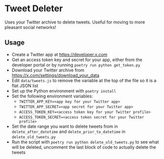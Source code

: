 # Tweet Deleter

Uses your Twitter archive to delete tweets. Useful for moving to more pleasant social networks!

## Usage

- Create a Twitter app at https://developer.x.com
- Get an access token key and secret for your app, either from the developer portal or by running `poetry run python get_token.py`
- Download your Twitter archive from https://x.com/settings/download_your_data
- Edit `data/tweets.js` to remove the variable at the top of the file so it is a flat JSON list
- Set up the Python environment with `poetry install`
- Set the following environment variables:
  - `TWITTER_APP_KEY=<app key for your Twitter app>`
  - `TWITTER_APP_SECRET=<app secret for your Twitter app>`
  - `ACCESS_TOKEN_KEY=<access token key for your Twitter profile>`
  - `ACCESS_TOKEN_SECRET=<access token secret for your Twitter profile>`
- Set the date range you want to delete tweets from in `delete_after_datetime` and `delete_prior_to_datetime` in `delete_old_tweets.py`
- Run the script with `poetry run python delete_old_tweets.py` to see what will be deleted, uncomment the last block of code to actually delete the tweets
